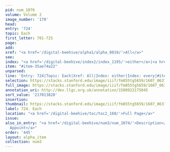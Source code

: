 ```yaml
---
pid: num_1076
volume: Volume 2
image_number: '170'
head:
entry: '724'
topic: Each
first_letter: 701-725
page:
add:
xref: "<a href='/digital-beehive/alpha1/alpha_0019/'>All</a>"
see:
index: "<a href='/digital-beehive/index2/index_1195/'>either</a>|<a href='/digital-beehive/index2/index_1293/'>every</a>"
item: "#item-35ae74a22"
unparsed:
line: 'Entry: 724|Topic: Each|Xref: All|Index: either|Index: every|#item-35ae74a22'
selection: https://stacks.stanford.edu/image/iiif/fm855tg5659/1607_0637/935,3828,2831,303/full/0/default.jpg
full_image: https://stacks.stanford.edu/image/iiif/fm855tg5659/1607_0637/full/full/0/default.jpg
annotation_uri: http://dev.llgc.org.uk/annotation/1580922175845
sort_value: '217013828'
insertion:
thumbnail: https://stacks.stanford.edu/image/iiif/fm855tg5659/1607_0637/935,3828,600,180/250,/0/default.jpg
label: 724. Each
location: "<a href='/digital-beehive/toc/toc2_160/'>Full Page</a>"
issue:
also_in_entry: "<a href='/digital-beehive/num3/num_1074/'>Description</a>|<a href='/digital-beehive/num3/num_1075/'>To
  Appoint</a>"
order: '445'
layout: alpha_item
collection: num3
---
```

